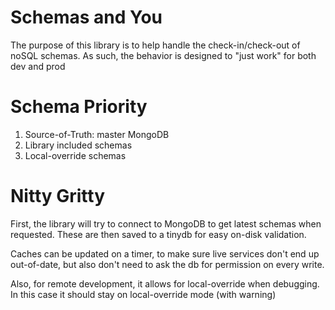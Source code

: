 # Schemas and You

The purpose of this library is to help handle the check-in/check-out of noSQL schemas.  As such, the behavior is designed to "just work" for both dev and prod

# Schema Priority

1. Source-of-Truth: master MongoDB
2. Library included schemas
3. Local-override schemas

# Nitty Gritty

First, the library will try to connect to MongoDB to get latest schemas when requested.  These are then saved to a tinydb for easy on-disk validation.

Caches can be updated on a timer, to make sure live services don't end up out-of-date, but also don't need to ask the db for permission on every write.

Also, for remote development, it allows for local-override when debugging.  In this case it should stay on local-override mode (with warning)

